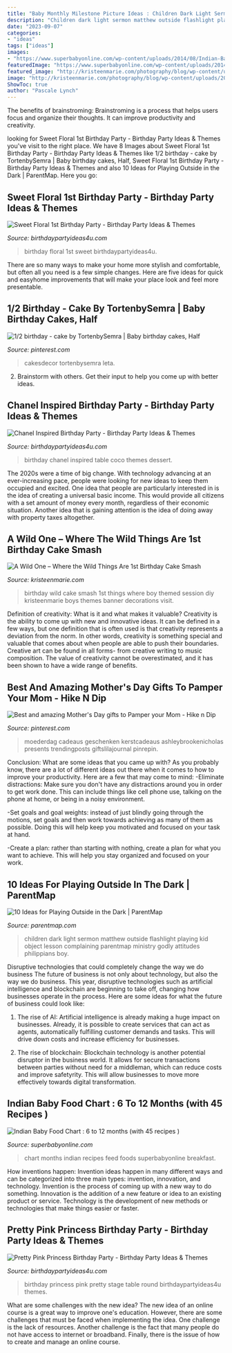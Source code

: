 ```yaml
---
title: "Baby Monthly Milestone Picture Ideas : Children Dark Light Sermon Matthew Outside Flashlight Playing Kid Object Lesson Complaining Parentmap Ministry Godly Attitudes Philippians Boy"
description: "Children dark light sermon matthew outside flashlight playing kid object lesson complaining parentmap ministry godly attitudes philippians boy"
date: "2023-09-07"
categories:
- "ideas"
tags: ["ideas"]
images:
- "https://www.superbabyonline.com/wp-content/uploads/2014/08/Indian-Baby-Food-Chart-Final-superbaby.jpg"
featuredImage: "https://www.superbabyonline.com/wp-content/uploads/2014/08/Indian-Baby-Food-Chart-Final-superbaby.jpg"
featured_image: "http://kristeenmarie.com/photography/blog/wp-content/uploads/2016/10/2016-10-20_0006.jpg"
image: "http://kristeenmarie.com/photography/blog/wp-content/uploads/2016/10/2016-10-20_0006.jpg"
ShowToc: true
author: "Pascale Lynch"
---
```



The benefits of brainstroming:
Brainstroming is a process that helps users focus and organize their thoughts. It can improve productivity and creativity.

	

		
looking for Sweet Floral 1st Birthday Party - Birthday Party Ideas &amp; Themes you've visit to the right place. We have 8 Images about Sweet Floral 1st Birthday Party - Birthday Party Ideas &amp; Themes like 1/2 birthday - cake by TortenbySemra | Baby birthday cakes, Half, Sweet Floral 1st Birthday Party - Birthday Party Ideas &amp; Themes and also 10 Ideas for Playing Outside in the Dark | ParentMap. Here you go:
		
    
## Sweet Floral 1st Birthday Party - Birthday Party Ideas &amp; Themes

<img loading=lazy src="http://www.birthdaypartyideas4u.com/wp-content/uploads/2016/10/sweet-floral-1st-birthday-party-flower.jpg" onerror="this.onerror=null;this.src='https://tse2.mm.bing.net/th?id=OIP.Q2ayZ6aje5k6u_jXCXtEcgHaKv&amp;pid=15.1';" alt="Sweet Floral 1st Birthday Party - Birthday Party Ideas &amp; Themes">

_Source: birthdaypartyideas4u.com_

>birthday floral 1st sweet birthdaypartyideas4u. 

	

There are so many ways to make your home more stylish and comfortable, but often all you need is a few simple changes. Here are five ideas for quick and easyhome improvements that will make your place look and feel more presentable.

    
## 1/2 Birthday - Cake By TortenbySemra | Baby Birthday Cakes, Half

<img loading=lazy src="https://i.pinimg.com/736x/ec/7a/ae/ec7aae217c8f54eff18a68e5fa6a097d.jpg" onerror="this.onerror=null;this.src='https://tse1.mm.bing.net/th?id=OIP.VSW3snTkJczzk3FQo68qmgHaJ4&amp;pid=15.1';" alt="1/2 birthday - cake by TortenbySemra | Baby birthday cakes, Half">

_Source: pinterest.com_

>cakesdecor tortenbysemra leta. 

	

2. Brainstorm with others. Get their input to help you come up with better ideas.

    
## Chanel Inspired Birthday Party - Birthday Party Ideas &amp; Themes

<img loading=lazy src="http://i0.wp.com/www.birthdaypartyideas4u.com/wp-content/uploads/2015/12/COCO-Chanel-inspired-birthday-party-dessert-table.jpg" onerror="this.onerror=null;this.src='https://tse2.mm.bing.net/th?id=OIP.ZAgH8kGJ7U2EqmjK04zWNQHaJ4&amp;pid=15.1';" alt="Chanel Inspired Birthday Party - Birthday Party Ideas &amp; Themes">

_Source: birthdaypartyideas4u.com_

>birthday chanel inspired table coco themes dessert. 

	

The 2020s were a time of big change. With technology advancing at an ever-increasing pace, people were looking for new ideas to keep them occupied and excited. One idea that people are particularly interested in is the idea of creating a universal basic income. This would provide all citizens with a set amount of money every month, regardless of their economic situation. Another idea that is gaining attention is the idea of doing away with property taxes altogether.

    
## A Wild One – Where The Wild Things Are 1st Birthday Cake Smash

<img loading=lazy src="http://kristeenmarie.com/photography/blog/wp-content/uploads/2016/10/2016-10-20_0006.jpg" onerror="this.onerror=null;this.src='https://tse2.mm.bing.net/th?id=OIP.MTAQN3yOAbhucWHXEmD9wwHaLx&amp;pid=15.1';" alt="A Wild One – Where the Wild Things Are 1st Birthday Cake Smash">

_Source: kristeenmarie.com_

>birthday wild cake smash 1st things where boy themed session diy kristeenmarie boys themes banner decorations visit. 

	

Definition of creativity: What is it and what makes it valuable?
Creativity is the ability to come up with new and innovative ideas. It can be defined in a few ways, but one definition that is often used is that creativity represents a deviation from the norm. In other words, creativity is something special and valuable that comes about when people are able to push their boundaries. Creative art can be found in all forms- from creative writing to music composition. The value of creativity cannot be overestimated, and it has been shown to have a wide range of benefits.

    
## Best And Amazing Mother&#039;s Day Gifts To Pamper Your Mom - Hike N Dip

<img loading=lazy src="https://i.pinimg.com/736x/18/18/d0/1818d091c96291db1bee5dd649e4e434.jpg" onerror="this.onerror=null;this.src='https://tse1.mm.bing.net/th?id=OIP.d7Cwa5VoJVEkQLWwvYlIAQHaNa&amp;pid=15.1';" alt="Best and amazing Mother&#039;s Day gifts to Pamper your Mom - Hike n Dip">

_Source: pinterest.com_

>moederdag cadeaus geschenken kerstcadeaus ashleybrookenicholas presents trendingposts giftslilajournal pinrepin. 

	

Conclusion: What are some ideas that you came up with?
As you probably know, there are a lot of different ideas out there when it comes to how to improve your productivity. Here are a few that may come to mind:
-Eliminate distractions: Make sure you don't have any distractions around you in order to get work done. This can include things like cell phone use, talking on the phone at home, or being in a noisy environment.

-Set goals and goal weights: instead of just blindly going through the motions, set goals and then work towards achieving as many of them as possible. Doing this will help keep you motivated and focused on your task at hand.

-Create a plan: rather than starting with nothing, create a plan for what you want to achieve. This will help you stay organized and focused on your work.

    
## 10 Ideas For Playing Outside In The Dark | ParentMap

<img loading=lazy src="http://www.parentmap.com/sites/default/files/styles/1200x1200_scaled/public/2017-11/boy-with-a-flashlight-picture-id463803241.jpg?itok=WxRPxqw-" onerror="this.onerror=null;this.src='https://tse3.mm.bing.net/th?id=OIP.bgNt67DTsw-hqdskjWaNBwHaFj&amp;pid=15.1';" alt="10 Ideas for Playing Outside in the Dark | ParentMap">

_Source: parentmap.com_

>children dark light sermon matthew outside flashlight playing kid object lesson complaining parentmap ministry godly attitudes philippians boy. 

	

Disruptive technologies that could completely change the way we do business
The future of business is not only about technology, but also the way we do business. This year, disruptive technologies such as artificial intelligence and blockchain are beginning to take off, changing how businesses operate in the process. Here are some ideas for what the future of business could look like:
1. The rise of AI: Artificial intelligence is already making a huge impact on businesses. Already, it is possible to create services that can act as agents, automatically fulfilling customer demands and tasks. This will drive down costs and increase efficiency for businesses.

2. The rise of blockchain: Blockchain technology is another potential disruptor in the business world. It allows for secure transactions between parties without need for a middleman, which can reduce costs and improve safetyrity. This will allow businesses to move more effectively towards digital transformation.


    
## Indian Baby Food Chart : 6 To 12 Months (with 45 Recipes )

<img loading=lazy src="https://www.superbabyonline.com/wp-content/uploads/2014/08/Indian-Baby-Food-Chart-Final-superbaby.jpg" onerror="this.onerror=null;this.src='https://tse3.mm.bing.net/th?id=OIP.KwSSaa5vd-Qq_bY--ff0xQHaD4&amp;pid=15.1';" alt="Indian Baby Food Chart : 6 to 12 months (with 45 recipes )">

_Source: superbabyonline.com_

>chart months indian recipes feed foods superbabyonline breakfast. 

	

How inventions happen:
Invention ideas happen in many different ways and can be categorized into three main types: invention, innovation, and technology. Invention is the process of coming up with a new way to do something. Innovation is the addition of a new feature or idea to an existing product or service. Technology is the development of new methods or technologies that make things easier or faster.

    
## Pretty Pink Princess Birthday Party - Birthday Party Ideas &amp; Themes

<img loading=lazy src="http://www.birthdaypartyideas4u.com/wp-content/uploads/2016/08/pretty-pink-princess-birthday-party-ideas-600x408.jpg" onerror="this.onerror=null;this.src='https://tse4.mm.bing.net/th?id=OIP.1nSz3uaiADwswSuO_jGmSgHaFC&amp;pid=15.1';" alt="Pretty Pink Princess Birthday Party - Birthday Party Ideas &amp; Themes">

_Source: birthdaypartyideas4u.com_

>birthday princess pink pretty stage table round birthdaypartyideas4u themes. 

	

What are some challenges with the new idea?
The new idea of an online course is a great way to improve one's education. However, there are some challenges that must be faced when implementing the idea. One challenge is the lack of resources. Another challenge is the fact that many people do not have access to internet or broadband. Finally, there is the issue of how to create and manage an online course.

